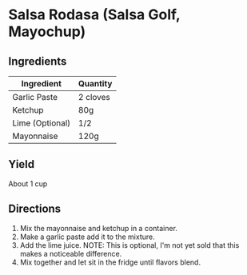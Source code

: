 # Salsa Rodasa (Salsa Golf, Mayochup)

## Ingredients

| Ingredient | Quantity |
| --- | --- |
| Garlic Paste | 2 cloves |
| Ketchup | 80g |
| Lime (Optional) | 1/2 |
| Mayonnaise | 120g |

## Yield

About 1 cup

## Directions

1. Mix the mayonnaise and ketchup in a container.
2. Make a garlic paste add it to the mixture.
3. Add the lime juice. NOTE: This is optional, I'm not yet sold that this makes
   a noticeable difference.
4. Mix together and let sit in the fridge until flavors blend.
